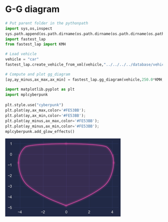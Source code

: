 # G-G diagram


```python
# Put parent folder in the pythonpath
import sys,os,inspect
sys.path.append(os.path.dirname(os.path.dirname(os.path.dirname(os.path.abspath(inspect.getfile(inspect.currentframe()))))))
import fastest_lap
from fastest_lap import KMH
```


```python
# Load vehicle
vehicle = "car"
fastest_lap.create_vehicle_from_xml(vehicle,"../../../../database/vehicles/f1/limebeer-2014-f1.xml");
```


```python
# Compute and plot gg_diagram
[ay,ay_minus,ax_max,ax_min] = fastest_lap.gg_diagram(vehicle,250.0*KMH,100);

```


```python
import matplotlib.pyplot as plt
import mplcyberpunk

plt.style.use("cyberpunk")
plt.plot(ay,ax_max,color='#FE53BB');
plt.plot(ay,ax_min,color='#FE53BB');
plt.plot(ay_minus,ax_max,color='#FE53BB');
plt.plot(ay_minus,ax_min,color='#FE53BB');
mplcyberpunk.add_glow_effects()
```


    
![png](gg-diagram_files/gg-diagram_4_0.png)
    

